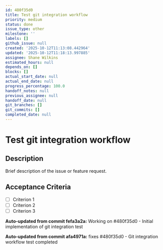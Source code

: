```yaml
---
id: 480f35d0
title: Test git integration workflow
priority: medium
status: done
issue_type: other
milestone: ''
labels: []
github_issue: null
created: '2025-10-12T11:13:08.442964'
updated: '2025-10-12T11:18:13.997885'
assignee: Shane Wilkins
estimated_hours: null
depends_on: []
blocks: []
actual_start_date: null
actual_end_date: null
progress_percentage: 100.0
handoff_notes: null
previous_assignee: null
handoff_date: null
git_branches: []
git_commits: []
completed_date: null
---
```


# Test git integration workflow

## Description

Brief description of the issue or feature request.

## Acceptance Criteria

- [ ] Criterion 1
- [ ] Criterion 2
- [ ] Criterion 3

**Auto-updated from commit fefa3a2a:** Working on #480f35d0 - Initial implementation of git integration test

**Auto-updated from commit afa4971a:** fixes #480f35d0 - Git integration workflow test completed